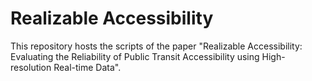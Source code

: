 # Realizable Accessibility
 This repository hosts the scripts of the paper "Realizable Accessibility: Evaluating the Reliability of Public Transit Accessibility using High-resolution Real-time Data".
